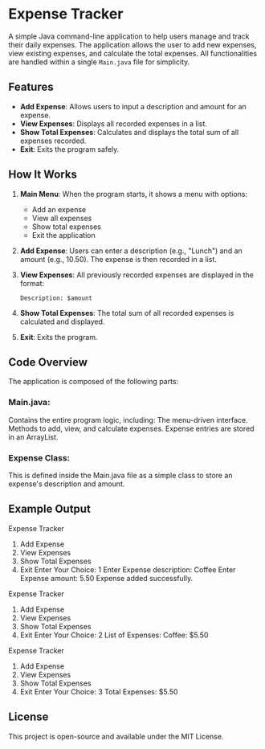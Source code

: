 # Expense Tracker

A simple Java command-line application to help users manage and track their daily expenses. The application allows the user to add new expenses, view existing expenses, and calculate the total expenses. All functionalities are handled within a single `Main.java` file for simplicity.

## Features

- **Add Expense**: Allows users to input a description and amount for an expense.
- **View Expenses**: Displays all recorded expenses in a list.
- **Show Total Expenses**: Calculates and displays the total sum of all expenses recorded.
- **Exit**: Exits the program safely.

## How It Works

1. **Main Menu**: When the program starts, it shows a menu with options:
   - Add an expense
   - View all expenses
   - Show total expenses
   - Exit the application

2. **Add Expense**: Users can enter a description (e.g., "Lunch") and an amount (e.g., 10.50). The expense is then recorded in a list.

3. **View Expenses**: All previously recorded expenses are displayed in the format: 
   ```plaintext
   Description: $amount
4. **Show Total Expenses**: The total sum of all recorded expenses is calculated and displayed.

5. **Exit**: Exits the program.

  ## Code Overview
The application is composed of the following parts:

### **Main.java**:
Contains the entire program logic, including:
The menu-driven interface.
Methods to add, view, and calculate expenses.
Expense entries are stored in an ArrayList.

### **Expense Class**:
This is defined inside the Main.java file as a simple class to store an expense's description and amount.

## Example Output
Expense Tracker
1. Add Expense
2. View Expenses
3. Show Total Expenses
4. Exit
Enter Your Choice: 1
Enter Expense description: Coffee
Enter Expense amount: 5.50
Expense added successfully.

Expense Tracker
1. Add Expense
2. View Expenses
3. Show Total Expenses
4. Exit
Enter Your Choice: 2
List of Expenses:
Coffee: $5.50

Expense Tracker
1. Add Expense
2. View Expenses
3. Show Total Expenses
4. Exit
Enter Your Choice: 3
Total Expenses: $5.50

## License
This project is open-source and available under the MIT License.
